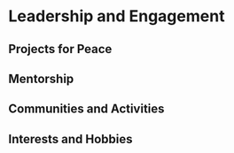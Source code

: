 # Leadership and Engagement

## Projects for Peace
## Mentorship
## Communities and Activities

## Interests and Hobbies
